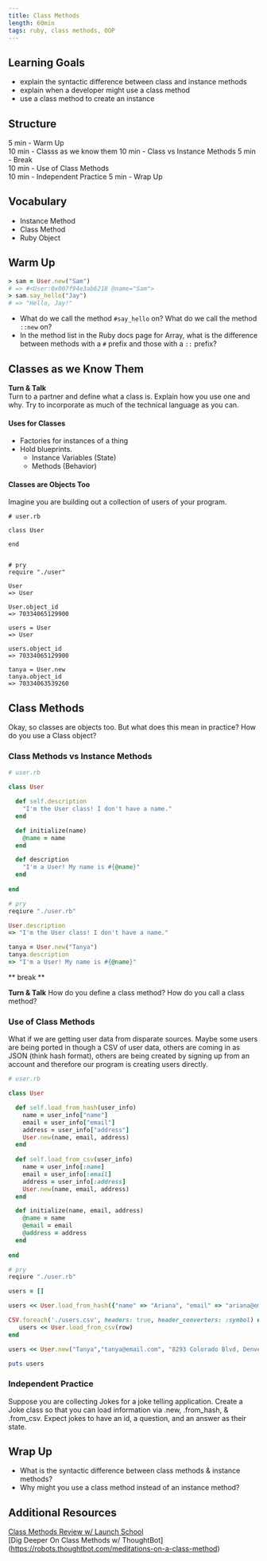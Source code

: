 ```yaml
---
title: Class Methods
length: 60min
tags: ruby, class methods, OOP
---  
```



## Learning Goals  
*  explain the syntactic difference between class and instance methods 
*  explain when a developer might use a class method 
*  use a class method to create an instance 

## Structure  
5 min - Warm Up  
10 min - Classs as we know them
10 min - Class vs Instance Methods
5 min - Break  
10 min - Use of Class Methods  
10 min - Independent Practice 
5 min - Wrap Up

## Vocabulary  
* Instance Method
* Class Method  
* Ruby Object

## Warm Up  
```ruby
> sam = User.new("Sam")
# => #<User:0x007f94e3ab6218 @name="Sam">
> sam.say_hello("Jay")
# => "Hello, Jay!"
```

* What do we call the method `#say_hello` on? What do we call the method `::new` on?
* In the method list in the Ruby docs page for Array, what is the difference between methods with a `#` prefix and those with a `::` prefix?

## Classes as we Know Them

**Turn & Talk**  
Turn to a partner and define what a class is. Explain how you use one and why. Try to incorporate as much of the technical language as you can. 

#### Uses for Classes 
* Factories for instances of a thing
* Hold blueprints.
    * Instance Variables (State)
    * Methods (Behavior)

#### Classes are Objects Too  
Imagine you are building out a collection of users of your program.

```
# user.rb

class User 
   
end 


# pry
require "./user"

User 
=> User

User.object_id
=> 70334065129900 

users = User
=> User

users.object_id 
=> 70334065129900

tanya = User.new
tanya.object_id
=> 70334063539260
```

## Class Methods 
Okay, so classes are objects too. But what does this mean in practice? How do you use a Class object? 

### Class Methods vs Instance Methods
```ruby
# user.rb

class User

  def self.description
    "I'm the User class! I don't have a name."
  end

  def initialize(name)
    @name = name
  end

  def description
    "I'm a User! My name is #{@name}"
  end
  
end

# pry 
reqiure "./user.rb"

User.description
=> "I'm the User class! I don't have a name." 

tanya = User.new("Tanya")
tanya.description
=> "I'm a User! My name is #{@name}"
```

** break **

**Turn & Talk** 
How do you define a class method? How do you call a class method? 

### Use of Class Methods 
What if we are getting user data from disparate sources. Maybe some users are being ported in though a CSV of user data, others are coming in as JSON (think hash format), others are being created by signing up from an account and therefore our program is creating users directly. 
 

```ruby
# user.rb

class User

  def self.load_from_hash(user_info)	
  	name = user_info["name"]
  	email = user_info["email"]
  	address = user_info["address"]
	User.new(name, email, address)
  end
  
  def self.load_from_csv(user_info)
  	name = user_info[:name]
  	email = user_info[:email]
  	address = user_info[:address]
	User.new(name, email, address)
  end 

  def initialize(name, email, address)
    @name = name
    @email = email 
    @address = address
  end
  
end

# pry 
reqiure "./user.rb"

users = []

users << User.load_from_hash({"name" => "Ariana", "email" => "ariana@email.com", "address" => "1874 Market St, Denver CO 80203"})

CSV.foreach('./users.csv', headers: true, header_converters: :symbol) do |row|
   users << User.load_from_csv(row)
end 

users << User.new("Tanya","tanya@email.com", "8293 Colorado Blvd, Denver, CO 89374")

puts users

```

### Independent Practice
Suppose you are collecting Jokes for a joke telling application. Create a Joke class so that you can load information via .new, .from_hash, & .from_csv. Expect jokes to have an id, a question, and an answer as their state.  


## Wrap Up  
* What is the syntactic difference between class methods & instance methods? 
* Why might you use a class method instead of an instance method? 


## Additional Resources

[Class Methods Review w/ Launch School](https://launchschool.com/books/oo_ruby/read/classes_and_objects_part2)  
[Dig Deeper On Class Methods w/ ThoughtBot] (https://robots.thoughtbot.com/meditations-on-a-class-method)